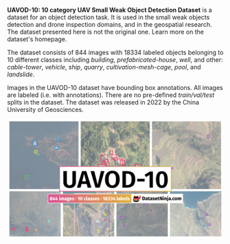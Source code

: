 **UAVOD-10: 10 category UAV Small Weak Object Detection Dataset** is a dataset for an object detection task. It is used in the small weak objects detection and drone inspection domains, and in the geospatial research. The dataset presented here is not the original one. Learn more on the dataset's homepage.

The dataset consists of 844 images with 18334 labeled objects belonging to 10 different classes including *building*, *prefabricated-house*, *well*, and other: *cable-tower*, *vehicle*, *ship*, *quarry*, *cultivation-mesh-cage*, *pool*, and *landslide*.

Images in the UAVOD-10 dataset have bounding box annotations. All images are labeled (i.e. with annotations). There are no pre-defined <i>train/val/test</i> splits in the dataset. The dataset was released in 2022 by the China University of Geosciences.

<img src="https://github.com/dataset-ninja/uav-small-object-detection/raw/main/visualizations/poster.png">
